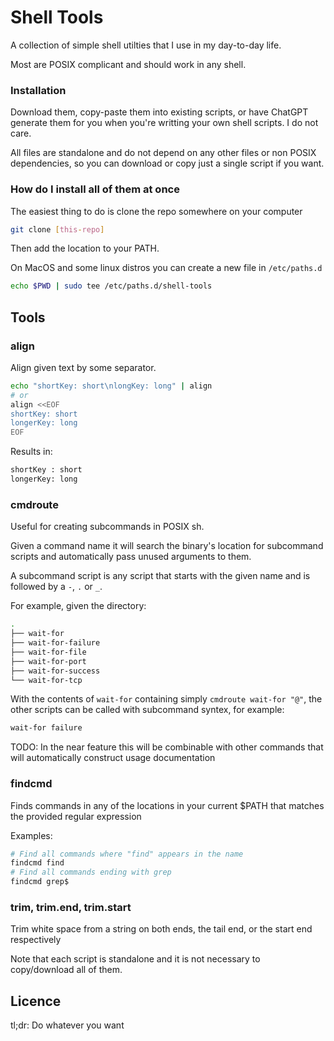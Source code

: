 # Shell Tools

A collection of simple shell utilties that I use in my day-to-day life.

Most are POSIX complicant and should work in any shell.

### Installation

Download them, copy-paste them into existing scripts, or have ChatGPT generate them for you when you're writting your own shell scripts. I do not care.

All files are standalone and do not depend on any other files or non POSIX dependencies, so you can download or copy just a single script if you want.

### How do I install all of them at once

The easiest thing to do is clone the repo somewhere on your computer

```sh
git clone [this-repo]
```

Then add the location to your PATH.

On MacOS and some linux distros you can create a new file in `/etc/paths.d`

```sh
echo $PWD | sudo tee /etc/paths.d/shell-tools
```

## Tools

### align

Align given text by some separator.

```sh
echo "shortKey: short\nlongKey: long" | align
# or
align <<EOF
shortKey: short
longerKey: long
EOF
```

Results in:

```txt
shortKey : short
longerKey: long
```

### cmdroute

Useful for creating subcommands in POSIX sh. 

Given a command name it will search the binary's location for subcommand scripts and automatically pass unused arguments to them.

A subcommand script is any script that starts with the given name and is followed by a `-`, `.` or `_`. 

For example, given the directory:
```sh
.
├── wait-for
├── wait-for-failure
├── wait-for-file
├── wait-for-port
├── wait-for-success
└── wait-for-tcp
```

With the contents of `wait-for` containing simply `cmdroute wait-for "@"`, the other scripts can be called with subcommand syntex, for example:

```sh
wait-for failure
```

TODO: In the near feature this will be combinable with other commands that will automatically construct usage documentation

### findcmd

Finds commands in any of the locations in your current $PATH that matches the provided regular expression

Examples:
```sh
# Find all commands where "find" appears in the name
findcmd find
# Find all commands ending with grep
findcmd grep$
```

### trim, trim.end, trim.start

Trim white space from a string on both ends, the tail end, or the start end respectively

Note that each script is standalone and it is not necessary to copy/download all of them.

## Licence

tl;dr: Do whatever you want